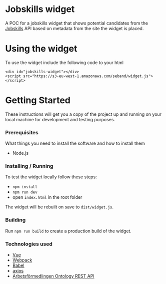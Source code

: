 # Jobskills widget

A POC for a jobskills widget that shows potential candidates from the [Jobskills](jobskills.se) API based on metadata from the site the widget is placed.

# Using the widget

To use the widget include the following code to your html

```
<div id="jobskills-widget"></div>
<script src="https://s3-eu-west-1.amazonaws.com/seband/widget.js"></script>
```


# Getting Started
These instructions will get you a copy of the project up and running on your local machine for development and testing purposes.

### Prerequisites
What things you need to install the software and how to install them

- Node.js

### Installing / Running

To test the widget locally follow these steps:

- `npm install`
- `npm run dev`
- open `index.html` in the root folder

The widget will be rebuilt on save to `dist/widget.js`.

### Building

Run `npm run build` to create a production build of the widget.

### Technologies used

- [Vue](https://vuejs.org)
- [Webpack](https://webpack.js.org/)
- [Babel](https://babeljs.io)
- [axios](https://github.com/axios/axios)
- [Arbetsförmedlingen Ontology REST API](http://ontologi.arbetsformedlingen.se/)
